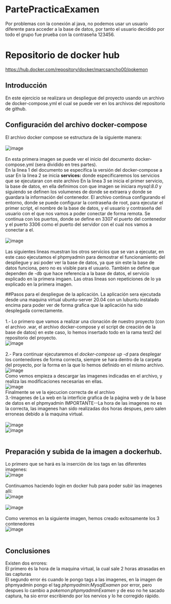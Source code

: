 # PartePracticaExamen
Por problemas con la conexión al java, no podemos usar un usuario diferente para acceder a la base de datos, por tanto el usuario decidido por todo el grupo fue prueba con la contraseña 123456.

# Repositorio de docker hub
https://hub.docker.com/repository/docker/marcsancho00/pokemon

## Introducción
En este ejercicio se realizara un despliegue del proyecto usando un archivo de docker-compose.yml el cual se puede ver en los archivos del repositorio de github.


## Configuración del archivo docker-compose
El archivo docker compose se estructura de la siguiente manera:
<br><br>
![image](https://user-images.githubusercontent.com/91566044/172449113-d79111db-4696-434f-8645-acc877218087.png)
<br><br>
En esta primera imagen se puede ver el inicio del documento docker-compose.yml (sera dividido en tres partes).
<br>
En la linea 1 del documento se especifica la versión del docker-compose a usar
En la linea 2 se inicia **services:** donde especificaremos los servicios que se ejecutaran con este archivo
En la linea 3 se inicia el primer servicio, la base de datos, en ella definimos con que imagen se iniciara *mysql:8.0* y siguiendo se definen los volumenes de donde se extraera y donde se guardara la información del contenedor. El archivo continua configurando el entorno, donde se puede configurar la contraseña de root, para ejecutar el primer script, el nombre de la base de datos, y el usuario y contraseña del usuario con el que nos vamos a poder conectar de forma remota. Se continua con los puertos, donde se define en 3307 el puerto del contenedor y el  puerto 3306 como el puerto del servidor con el cual nos vamos a conectar a el.
<br>
<br>
![image](https://user-images.githubusercontent.com/91566044/172449982-d1182cf9-a614-4786-92c6-d5c8d82d9d1e.png)
<br><br>
Las siguientes lineas muestran los otros servicios que se van a ejecutar, en este caso ejecutamos el phpmyadmin para demostrar el funcionamiento del despliegue y asi poder ver la base de datos, ya que sin este la base de datos funciona, pero no es visible para el usuario. También se define que dependen de -db que hace referencia a la base de datos,  el servicio explicado en la primera imgaen. Las otras lineas son repeticiones de lo ya explicado en la primera imagen.

##Pasos para el despliegue de la aplicación.
La aplicación sera ejecutada desde una maquina virtual ubuntu-server 20.04 con un lubuntu instalado encima para poder ver de forma grafica que la aplicación ha sido desplegada correctamente.
<br>
<br>
1.- Lo primero que vamos a realizar una clonación de nuestro proyecto (con el archivo .war, el archivo docker-compose y el script de creación de la base de datos) en este caso, lo hemos insertado todo en la rama test2 del repositorio del proyecto. 
<br>
![image](https://user-images.githubusercontent.com/91566044/172451332-4c268071-0ae7-430f-b6d0-83d01570aa0e.png)
<br>
<br>
2.- Para continuar ejecutaremos el *docker-compose up -d* para desplegar los contenedores de forma correcta, siempre se hara dentro de la carpeta del proyecto, por la forma en la que lo hemos definido en el mismo archivo.
<br>
![image](https://user-images.githubusercontent.com/91566044/172451703-46dac77a-0c8d-4326-81f3-875a6d4477fc.png)
<br>
Como vemos empieza a descargar las imagenes indicadas en el archivo, y realiza las modificaciones necesarias en ellas.
<br>
![image](https://user-images.githubusercontent.com/91566044/172452089-2b863d1b-0583-47d2-af70-7166477464f1.png)
<br>
Finalmente se ve la ejecucion correcta de el archivo
<br>
3.-Imagenes de La web en la interficie grafica de la pàgina web y de la base de datos en el phpmyadmin
IMPORTANTE--La hora de las imagenes no es la correcta, las imagenes han sido realizadas dos horas despues, pero salen erroneas debido a la maquina virtual.
<br>
<br>
![image](https://user-images.githubusercontent.com/91566044/172452507-144e0073-3ad4-4d64-924a-02041ee8d2e2.png)
<br>
![image](https://user-images.githubusercontent.com/91566044/172452631-66b63c8e-47f9-42b7-a15d-09c4fba235a3.png)
<br>
<br>
## Preparación y subida de la imagen a dockerhub.
Lo primero que se hará es la inserción de los tags en las diferentes imagenes:
<br>
![image](https://user-images.githubusercontent.com/91566044/172453349-919404d0-0ce6-449e-8a79-40882e00c469.png)
<br>
<br>
Continuamos haciendo login en docker hub para poder subir las imagenes allí:
<br>
![image](https://user-images.githubusercontent.com/91566044/172453749-0d1b10ac-92f7-4005-b122-95d862a2a1b2.png)
<br>
<br>
![image](https://user-images.githubusercontent.com/91566044/172454046-e86eead3-c97e-43a2-9d00-412690b1d46a.png)
<br>
<br>
Como veremos en la siguiente imagen, hemos creado exitosamente los 3 contenedores
<br>
![image](https://user-images.githubusercontent.com/91566044/172454786-dcfd67ca-9edd-4a40-bca9-7eaea0a139ab.png)
<br>
<br>
## Conclusiones
Existen dos errores: <br>
El primero és la hora de la maquina virtual, la cual sale 2 horas atrasadas en las capturas <br>
El segundo error és cuando le pongo tags a las imagenes, en la imagen de phpmyadmin pongo el tag *phpmyadmin:MysqlExamen* por error, pero despues lo cambio a *pokemon:phpmyadminExamen* y de eso no he sacado captura, ha sio error escribiendo por los nervios y lo he corregido rápido.
